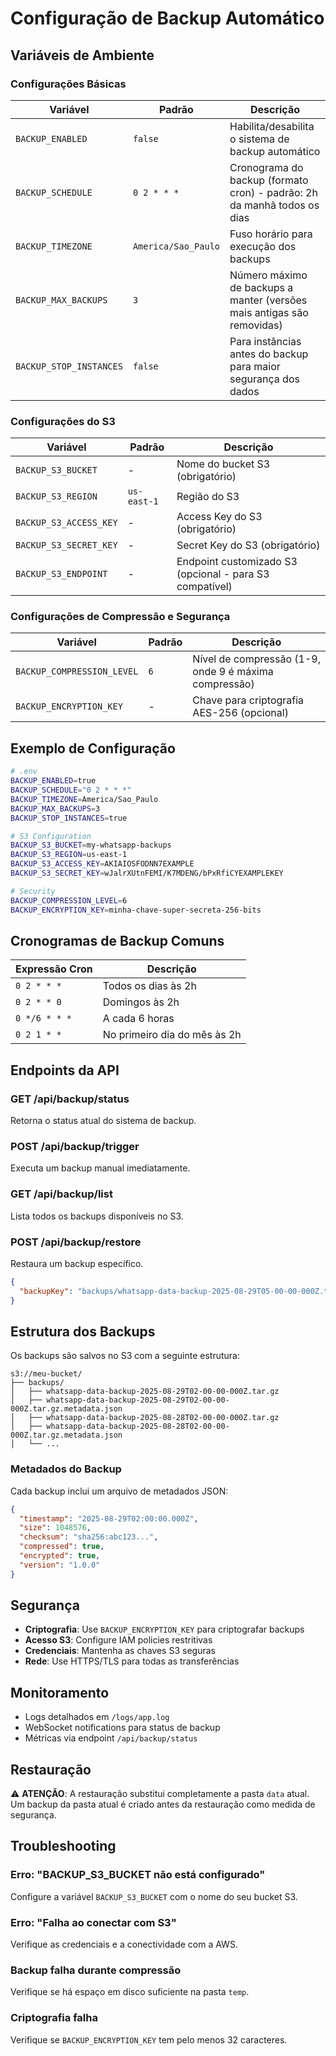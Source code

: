 # Configuração de Backup Automático

## Variáveis de Ambiente

### Configurações Básicas

| Variável | Padrão | Descrição |
|----------|--------|-----------|
| `BACKUP_ENABLED` | `false` | Habilita/desabilita o sistema de backup automático |
| `BACKUP_SCHEDULE` | `0 2 * * *` | Cronograma do backup (formato cron) - padrão: 2h da manhã todos os dias |
| `BACKUP_TIMEZONE` | `America/Sao_Paulo` | Fuso horário para execução dos backups |
| `BACKUP_MAX_BACKUPS` | `3` | Número máximo de backups a manter (versões mais antigas são removidas) |
| `BACKUP_STOP_INSTANCES` | `false` | Para instâncias antes do backup para maior segurança dos dados |

### Configurações do S3

| Variável | Padrão | Descrição |
|----------|--------|-----------|
| `BACKUP_S3_BUCKET` | - | Nome do bucket S3 (obrigatório) |
| `BACKUP_S3_REGION` | `us-east-1` | Região do S3 |
| `BACKUP_S3_ACCESS_KEY` | - | Access Key do S3 (obrigatório) |
| `BACKUP_S3_SECRET_KEY` | - | Secret Key do S3 (obrigatório) |
| `BACKUP_S3_ENDPOINT` | - | Endpoint customizado S3 (opcional - para S3 compatível) |

### Configurações de Compressão e Segurança

| Variável | Padrão | Descrição |
|----------|--------|-----------|
| `BACKUP_COMPRESSION_LEVEL` | `6` | Nível de compressão (1-9, onde 9 é máxima compressão) |
| `BACKUP_ENCRYPTION_KEY` | - | Chave para criptografia AES-256 (opcional) |

## Exemplo de Configuração

```bash
# .env
BACKUP_ENABLED=true
BACKUP_SCHEDULE="0 2 * * *"
BACKUP_TIMEZONE=America/Sao_Paulo
BACKUP_MAX_BACKUPS=3
BACKUP_STOP_INSTANCES=true

# S3 Configuration
BACKUP_S3_BUCKET=my-whatsapp-backups
BACKUP_S3_REGION=us-east-1
BACKUP_S3_ACCESS_KEY=AKIAIOSFODNN7EXAMPLE
BACKUP_S3_SECRET_KEY=wJalrXUtnFEMI/K7MDENG/bPxRfiCYEXAMPLEKEY

# Security
BACKUP_COMPRESSION_LEVEL=6
BACKUP_ENCRYPTION_KEY=minha-chave-super-secreta-256-bits
```

## Cronogramas de Backup Comuns

| Expressão Cron | Descrição |
|----------------|-----------|
| `0 2 * * *` | Todos os dias às 2h |
| `0 2 * * 0` | Domingos às 2h |
| `0 */6 * * *` | A cada 6 horas |
| `0 2 1 * *` | No primeiro dia do mês às 2h |

## Endpoints da API

### GET /api/backup/status
Retorna o status atual do sistema de backup.

### POST /api/backup/trigger
Executa um backup manual imediatamente.

### GET /api/backup/list
Lista todos os backups disponíveis no S3.

### POST /api/backup/restore
Restaura um backup específico.

```json
{
  "backupKey": "backups/whatsapp-data-backup-2025-08-29T05-00-00-000Z.tar.gz"
}
```

## Estrutura dos Backups

Os backups são salvos no S3 com a seguinte estrutura:

```
s3://meu-bucket/
├── backups/
│   ├── whatsapp-data-backup-2025-08-29T02-00-00-000Z.tar.gz
│   ├── whatsapp-data-backup-2025-08-29T02-00-00-000Z.tar.gz.metadata.json
│   ├── whatsapp-data-backup-2025-08-28T02-00-00-000Z.tar.gz
│   ├── whatsapp-data-backup-2025-08-28T02-00-00-000Z.tar.gz.metadata.json
│   └── ...
```

### Metadados do Backup

Cada backup inclui um arquivo de metadados JSON:

```json
{
  "timestamp": "2025-08-29T02:00:00.000Z",
  "size": 1048576,
  "checksum": "sha256:abc123...",
  "compressed": true,
  "encrypted": true,
  "version": "1.0.0"
}
```

## Segurança

- **Criptografia**: Use `BACKUP_ENCRYPTION_KEY` para criptografar backups
- **Acesso S3**: Configure IAM policies restritivas
- **Credenciais**: Mantenha as chaves S3 seguras
- **Rede**: Use HTTPS/TLS para todas as transferências

## Monitoramento

- Logs detalhados em `/logs/app.log`
- WebSocket notifications para status de backup
- Métricas via endpoint `/api/backup/status`

## Restauração

⚠️ **ATENÇÃO**: A restauração substitui completamente a pasta `data` atual. Um backup da pasta atual é criado antes da restauração como medida de segurança.

## Troubleshooting

### Erro: "BACKUP_S3_BUCKET não está configurado"
Configure a variável `BACKUP_S3_BUCKET` com o nome do seu bucket S3.

### Erro: "Falha ao conectar com S3"
Verifique as credenciais e a conectividade com a AWS.

### Backup falha durante compressão
Verifique se há espaço em disco suficiente na pasta `temp`.

### Criptografia falha
Verifique se `BACKUP_ENCRYPTION_KEY` tem pelo menos 32 caracteres.
